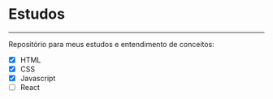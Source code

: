 # Estudos
---
Repositório para meus estudos e entendimento de conceitos:

- [x] HTML
- [x] CSS
- [x] Javascript
- [ ] React

